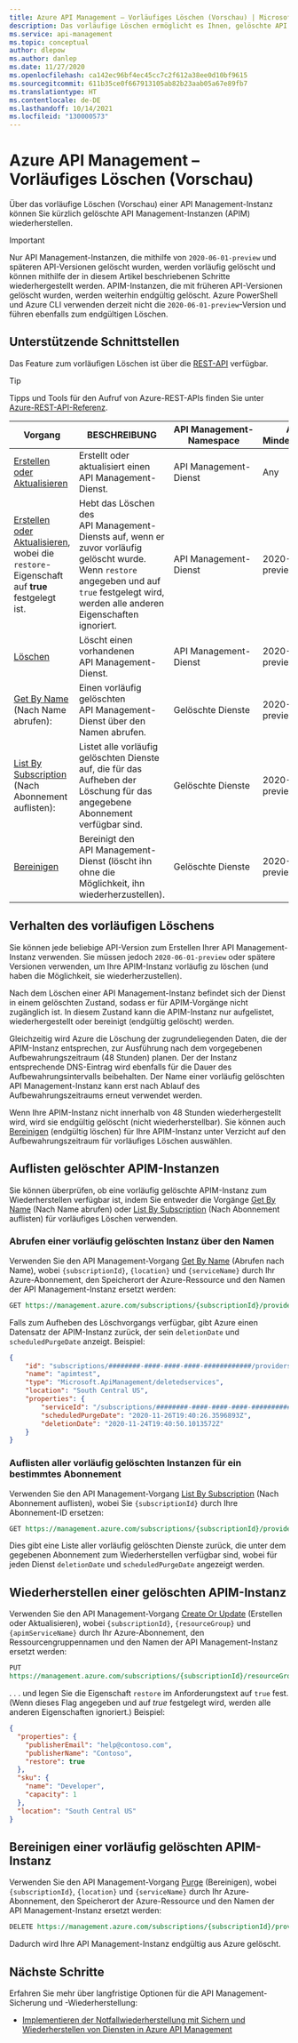 ```yaml
---
title: Azure API Management – Vorläufiges Löschen (Vorschau) | Microsoft-Dokumentation
description: Das vorläufige Löschen ermöglicht es Ihnen, gelöschte API Management-Instanzen wiederherzustellen.
ms.service: api-management
ms.topic: conceptual
author: dlepow
ms.author: danlep
ms.date: 11/27/2020
ms.openlocfilehash: ca142ec96bf4ec45cc7c2f612a38ee0d10bf9615
ms.sourcegitcommit: 611b35ce0f667913105ab82b23aab05a67e89fb7
ms.translationtype: HT
ms.contentlocale: de-DE
ms.lasthandoff: 10/14/2021
ms.locfileid: "130000573"
---
```

# <a name="api-management-soft-delete-preview"></a>Azure API Management – Vorläufiges Löschen (Vorschau)

Über das vorläufige Löschen (Vorschau) einer API Management-Instanz können Sie kürzlich gelöschte API Management-Instanzen (APIM) wiederherstellen.

> [!IMPORTANT]
> Nur API Management-Instanzen, die mithilfe von `2020-06-01-preview` und späteren API-Versionen gelöscht wurden, werden vorläufig gelöscht und können mithilfe der in diesem Artikel beschriebenen Schritte wiederhergestellt werden. APIM-Instanzen, die mit früheren API-Versionen gelöscht wurden, werden weiterhin endgültig gelöscht. Azure PowerShell und Azure CLI verwenden derzeit nicht die `2020-06-01-preview`-Version und führen ebenfalls zum endgültigen Löschen.

## <a name="supporting-interfaces"></a>Unterstützende Schnittstellen

Das Feature zum vorläufigen Löschen ist über die [REST-API](/rest/api/apimanagement/2021-01-01-preview/api-management-service/restore) verfügbar.

> [!TIP]
> Tipps und Tools für den Aufruf von Azure-REST-APIs finden Sie unter [Azure-REST-API-Referenz](/rest/api/azure/).

| Vorgang | BESCHREIBUNG | API Management-Namespace | API-Mindestversion |
|--|--|--|--|
| [Erstellen oder Aktualisieren](/rest/api/apimanagement/2021-01-01-preview/api-management-service/create-or-update) | Erstellt oder aktualisiert einen API Management-Dienst.  | API Management-Dienst | Any |
| [Erstellen oder Aktualisieren](/rest/api/apimanagement/2021-01-01-preview/api-management-service/create-or-update), wobei die `restore`-Eigenschaft auf **true** festgelegt ist. | Hebt das Löschen des API Management-Diensts auf, wenn er zuvor vorläufig gelöscht wurde. Wenn `restore` angegeben und auf `true` festgelegt wird, werden alle anderen Eigenschaften ignoriert.  | API Management-Dienst |  2020-06-01-preview |
| [Löschen](/rest/api/apimanagement/2021-01-01-preview/api-management-service/delete) | Löscht einen vorhandenen API Management-Dienst. | API Management-Dienst | 2020-06-01-preview|
| [Get By Name](/rest/api/apimanagement/2021-01-01-preview/deleted-services/get-by-name) (Nach Name abrufen): | Einen vorläufig gelöschten API Management-Dienst über den Namen abrufen. | Gelöschte Dienste | 2020-06-01-preview |
| [List By Subscription](/rest/api/apimanagement/2021-01-01-preview/deleted-services/list-by-subscription) (Nach Abonnement auflisten): | Listet alle vorläufig gelöschten Dienste auf, die für das Aufheben der Löschung für das angegebene Abonnement verfügbar sind. | Gelöschte Dienste | 2020-06-01-preview
| [Bereinigen](/rest/api/apimanagement/2021-01-01-preview/deleted-services/purge) | Bereinigt den API Management-Dienst (löscht ihn ohne die Möglichkeit, ihn wiederherzustellen). | Gelöschte Dienste | 2020-06-01-preview

## <a name="soft-delete-behavior"></a>Verhalten des vorläufigen Löschens

Sie können jede beliebige API-Version zum Erstellen Ihrer API Management-Instanz verwenden. Sie müssen jedoch `2020-06-01-preview` oder spätere Versionen verwenden, um Ihre APIM-Instanz vorläufig zu löschen (und haben die Möglichkeit, sie wiederherzustellen).

Nach dem Löschen einer API Management-Instanz befindet sich der Dienst in einem gelöschten Zustand, sodass er für APIM-Vorgänge nicht zugänglich ist. In diesem Zustand kann die APIM-Instanz nur aufgelistet, wiederhergestellt oder bereinigt (endgültig gelöscht) werden.

Gleichzeitig wird Azure die Löschung der zugrundeliegenden Daten, die der APIM-Instanz entsprechen, zur Ausführung nach dem vorgegebenen Aufbewahrungszeitraum (48 Stunden) planen. Der der Instanz entsprechende DNS-Eintrag wird ebenfalls für die Dauer des Aufbewahrungsintervalls beibehalten. Der Name einer vorläufig gelöschten API Management-Instanz kann erst nach Ablauf des Aufbewahrungszeitraums erneut verwendet werden.

Wenn Ihre APIM-Instanz nicht innerhalb von 48 Stunden wiederhergestellt wird, wird sie endgültig gelöscht (nicht wiederherstellbar). Sie können auch [Bereinigen](#purge-a-soft-deleted-apim-instance) (endgültig löschen) für Ihre APIM-Instanz unter Verzicht auf den Aufbewahrungszeitraum für vorläufiges Löschen auswählen.

## <a name="list-deleted-apim-instances"></a>Auflisten gelöschter APIM-Instanzen

Sie können überprüfen, ob eine vorläufig gelöschte APIM-Instanz zum Wiederherstellen verfügbar ist, indem Sie entweder die Vorgänge [Get By Name](/rest/api/apimanagement/2021-01-01-preview/deleted-services/get-by-name) (Nach Name abrufen) oder [List By Subscription](/rest/api/apimanagement/2021-01-01-preview/deleted-services/list-by-subscription) (Nach Abonnement auflisten) für vorläufiges Löschen verwenden.

### <a name="get-a-soft-deleted-instance-by-name"></a>Abrufen einer vorläufig gelöschten Instanz über den Namen

Verwenden Sie den API Management-Vorgang [Get By Name](/rest/api/apimanagement/2021-01-01-preview/deleted-services/get-by-name) (Abrufen nach Name), wobei `{subscriptionId}`, `{location}` und `{serviceName}` durch Ihr Azure-Abonnement, den Speicherort der Azure-Ressource und den Namen der API Management-Instanz ersetzt werden:

```rest
GET https://management.azure.com/subscriptions/{subscriptionId}/providers/Microsoft.ApiManagement/locations/{location}/deletedservices/{serviceName}?api-version=2020-06-01-preview
```

Falls zum Aufheben des Löschvorgangs verfügbar, gibt Azure einen Datensatz der APIM-Instanz zurück, der sein `deletionDate` und `scheduledPurgeDate` anzeigt. Beispiel:

```json
{
    "id": "subscriptions/########-####-####-####-############/providers/Microsoft.ApiManagement/locations/southcentralus/deletedservices/apimtest",
    "name": "apimtest",
    "type": "Microsoft.ApiManagement/deletedservices",
    "location": "South Central US",
    "properties": {
        "serviceId": "/subscriptions/########-####-####-####-############/resourceGroups/apimtestgroup/providers/Microsoft.ApiManagement/service/apimtest",
        "scheduledPurgeDate": "2020-11-26T19:40:26.3596893Z",
        "deletionDate": "2020-11-24T19:40:50.1013572Z"
    }
}
```

### <a name="list-all-soft-deleted-instances-for-a-given-subscription"></a>Auflisten aller vorläufig gelöschten Instanzen für ein bestimmtes Abonnement

Verwenden Sie den API Management-Vorgang [List By Subscription](/rest/api/apimanagement/2021-01-01-preview/deleted-services/list-by-subscription) (Nach Abonnement auflisten), wobei Sie `{subscriptionId}` durch Ihre Abonnement-ID ersetzen:

```rest
GET https://management.azure.com/subscriptions/{subscriptionId}/providers/Microsoft.ApiManagement/deletedservices?api-version=2020-06-01-preview
```

Dies gibt eine Liste aller vorläufig gelöschten Dienste zurück, die unter dem gegebenen Abonnement zum Wiederherstellen verfügbar sind, wobei für jeden Dienst `deletionDate` und `scheduledPurgeDate` angezeigt werden.

## <a name="recover-a-deleted-apim-instance"></a>Wiederherstellen einer gelöschten APIM-Instanz

Verwenden Sie den API Management-Vorgang [Create Or Update](/rest/api/apimanagement/2021-01-01-preview/api-management-service/create-or-update) (Erstellen oder Aktualisieren), wobei `{subscriptionId}`, `{resourceGroup}` und `{apimServiceName}` durch Ihr Azure-Abonnement, den Ressourcengruppennamen und den Namen der API Management-Instanz ersetzt werden:

```rest
PUT
https://management.azure.com/subscriptions/{subscriptionId}/resourceGroups/{resourceGroup}/providers/Microsoft.ApiManagement/service/{apimServiceName}?api-version=2021-01-01-preview
```

. . . und legen Sie die Eigenschaft `restore` im Anforderungstext auf `true` fest. (Wenn dieses Flag angegeben und auf *true* festgelegt wird, werden alle anderen Eigenschaften ignoriert.) Beispiel:

```json
{
  "properties": {
    "publisherEmail": "help@contoso.com",
    "publisherName": "Contoso",
    "restore": true
  },
  "sku": {
    "name": "Developer",
    "capacity": 1
  },
  "location": "South Central US"
}
```

## <a name="purge-a-soft-deleted-apim-instance"></a>Bereinigen einer vorläufig gelöschten APIM-Instanz

Verwenden Sie den API Management-Vorgang [Purge](/rest/api/apimanagement/2021-01-01-preview/deleted-services/purge) (Bereinigen), wobei `{subscriptionId}`, `{location}` und `{serviceName}` durch Ihr Azure-Abonnement, den Speicherort der Azure-Ressource und den Namen der API Management-Instanz ersetzt werden:

```rest
DELETE https://management.azure.com/subscriptions/{subscriptionId}/providers/Microsoft.ApiManagement/locations/{location}/deletedservices/{serviceName}?api-version=2020-06-01-preview
```

Dadurch wird Ihre API Management-Instanz endgültig aus Azure gelöscht.

## <a name="next-steps"></a>Nächste Schritte

Erfahren Sie mehr über langfristige Optionen für die API Management-Sicherung und -Wiederherstellung:

- [Implementieren der Notfallwiederherstellung mit Sichern und Wiederherstellen von Diensten in Azure API Management](api-management-howto-disaster-recovery-backup-restore.md)
